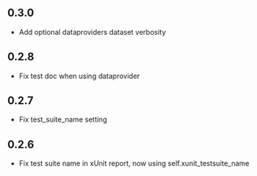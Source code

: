 ## 0.3.0

- Add optional dataproviders dataset verbosity

## 0.2.8

- Fix test doc when using dataprovider

## 0.2.7

- Fix test_suite_name setting

## 0.2.6

- Fix test suite name in xUnit report, now using self.xunit_testsuite_name

